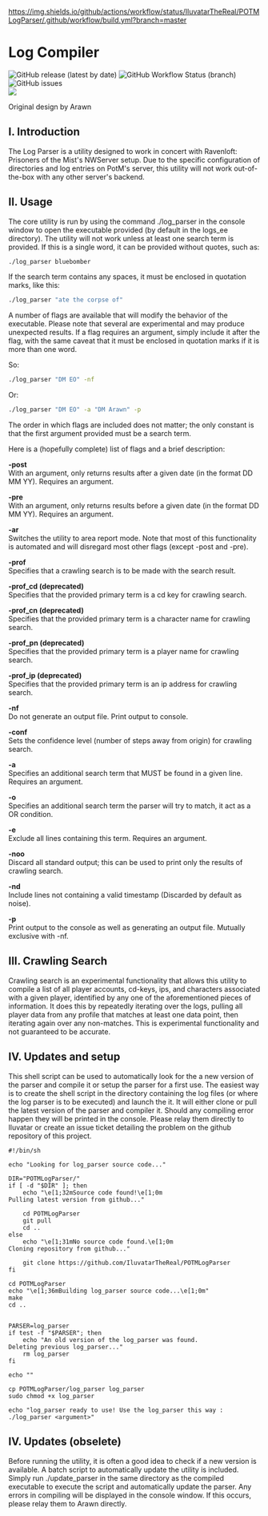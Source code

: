 
https://img.shields.io/github/actions/workflow/status/IluvatarTheReal/POTMLogParser/.github/workflow/build.yml?branch=master
# Log Compiler
![GitHub release (latest by date)](https://img.shields.io/github/v/release/IluvatarTheReal/POTMLogParser) ![GitHub Workflow Status (branch)](https://img.shields.io/github/actions/workflow/status/IluvatarTheReal/POTMLogParser/.github/workflow/build.yml?branch=master) ![GitHub issues](https://img.shields.io/github/issues/IluvatarTheReal/POTMLogParser)   
![](https://img.shields.io/badge/platform-linux-lightgrey)  

Original design by Arawn

## I. Introduction
The Log Parser is a utility designed to work in concert with Ravenloft: Prisoners of the Mist's NWServer setup. Due to the specific configuration of directories
and log entries on PotM's server, this utility will not work out-of-the-box with any other server's backend.

## II. Usage
The core utility is run by using the command ./log_parser in the console window to open the executable provided (by default in the logs_ee directory). The 
utility will not work unless at least one search term is provided. If this is a single word, it can be provided without quotes, such as:
```bash
./log_parser bluebomber
```
If the search term contains any spaces, it must be enclosed in quotation marks, like this:
```bash
./log_parser "ate the corpse of"
```
A number of flags are available that will modify the behavior of the executable. Please note that several are experimental and may produce unexpected results. If a
flag requires an argument, simply include it after the flag, with the same caveat that it must be enclosed in quotation marks if it is more than one word.

So:
```bash
./log_parser "DM EO" -nf
```
Or:
```bash
./log_parser "DM EO" -a "DM Arawn" -p
```
The order in which flags are included does not matter; the only constant is that the first argument provided must be a search term.

Here is a (hopefully complete) list of flags and a brief description:

**-post**  
With an argument, only returns results after a given date (in the format DD MM YY). Requires an argument.

**-pre**  
With an argument, only returns results before a given date (in the format DD MM YY). Requires an argument.

**-ar**  
Switches the utility to area report mode. Note that most of this functionality is automated and will disregard most other flags (except -post and -pre).

**-prof**  
Specifies that a crawling search is to be made with the search result.

**-prof_cd (deprecated)**  
Specifies that the provided primary term is a cd key for crawling search.

**-prof_cn (deprecated)**  
Specifies that the provided primary term is a character name for crawling search.

**-prof_pn (deprecated)**  
Specifies that the provided primary term is a player name for crawling search.

**-prof_ip (deprecated)**  
Specifies that the provided primary term is an ip address for crawling search.

**-nf**  
Do not generate an output file. Print output to console.

**-conf**  
Sets the confidence level (number of steps away from origin) for crawling search.

**-a**  
Specifies an additional search term that MUST be found in a given line. Requires an argument.

**-o**  
Specifies an additional search term the parser will try to match, it act as a OR condition.

**-e**  
Exclude all lines containing this term. Requires an argument.

**-noo**  
Discard all standard output; this can be used to print only the results of crawling search.

**-nd**  
Include lines not containing a valid timestamp (Discarded by default as noise).

**-p**  
Print output to the console as well as generating an output file. Mutually exclusive with -nf.

## III. Crawling Search
Crawling search is an experimental functionality that allows this utility to compile a list of all player accounts, cd-keys, ips, and characters associated with a
given player, identified by any one of the aforementioned pieces of information. It does this by repeatedly iterating over the logs, pulling all player data from
any profile that matches at least one data point, then iterating again over any non-matches. This is experimental functionality and not guaranteed to be accurate.

## IV. Updates and setup
This shell script can be used to automatically look for the a new version of the parser and compile it or setup the parser for a first use. The easiest way is to create the shell script in the directory containing the log files (or where the log parser is to be executed) and launch the it. It will either clone or pull the latest version of the parser and compiler it. Should any compiling error happen they will be printed in the console. Please relay them directly to Iluvatar or create an issue ticket detailing the problem on the github repository of this project.

```shell
#!/bin/sh

echo "Looking for log_parser source code..."

DIR="POTMLogParser/"
if [ -d "$DIR" ]; then
    echo "\e[1;32mSource code found!\e[1;0m 
Pulling latest version from github..."
		  
	cd POTMLogParser
	git pull
	cd ..
else
	echo "\e[1;31mNo source code found.\e[1;0m
Cloning repository from github..."
		  
	git clone https://github.com/IluvatarTheReal/POTMLogParser
fi

cd POTMLogParser
echo "\e[1;36mBuilding log_parser source code...\e[1;0m"
make
cd ..


PARSER=log_parser
if test -f "$PARSER"; then
    echo "An old version of the log_parser was found.
Deleting previous log_parser..."
	rm log_parser	
fi

echo ""

cp POTMLogParser/log_parser log_parser
sudo chmod +x log_parser

echo "log_parser ready to use! Use the log_parser this way :
./log_parser <argument>"

```


## IV. Updates (obselete)
Before running the utility, it is often a good idea to check if a new version is available. A batch script to automatically update the utility is included. Simply
run ./update_parser in the same directory as the compiled executable to execute the script and automatically update the parser. Any errors in compiling will be
displayed in the console window. If this occurs, please relay them to Arawn directly.


